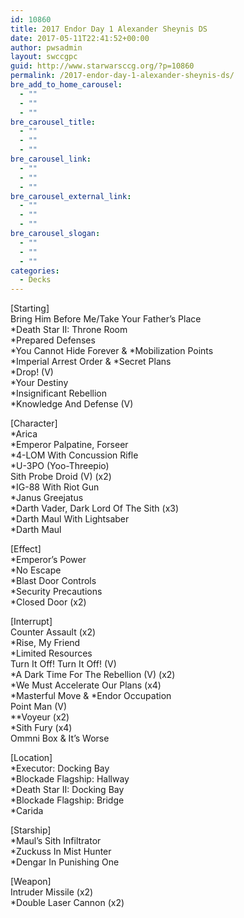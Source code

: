 ```yaml
---
id: 10860
title: 2017 Endor Day 1 Alexander Sheynis DS
date: 2017-05-11T22:41:52+00:00
author: pwsadmin
layout: swccgpc
guid: http://www.starwarsccg.org/?p=10860
permalink: /2017-endor-day-1-alexander-sheynis-ds/
bre_add_to_home_carousel:
  - ""
  - ""
  - ""
bre_carousel_title:
  - ""
  - ""
  - ""
bre_carousel_link:
  - ""
  - ""
  - ""
bre_carousel_external_link:
  - ""
  - ""
  - ""
bre_carousel_slogan:
  - ""
  - ""
  - ""
categories:
  - Decks
---
```

[Starting]  
Bring Him Before Me/Take Your Father&#8217;s Place  
*Death Star II: Throne Room  
*Prepared Defenses  
\*You Cannot Hide Forever & \*Mobilization Points  
\*Imperial Arrest Order & \*Secret Plans  
*Drop! (V)  
*Your Destiny  
*Insignificant Rebellion  
*Knowledge And Defense (V)

[Character]  
*Arica  
*Emperor Palpatine, Forseer  
*4-LOM With Concussion Rifle  
*U-3PO (Yoo-Threepio)  
Sith Probe Droid (V) (x2)  
*IG-88 With Riot Gun  
*Janus Greejatus  
*Darth Vader, Dark Lord Of The Sith (x3)  
*Darth Maul With Lightsaber  
*Darth Maul

[Effect]  
*Emperor&#8217;s Power  
*No Escape  
*Blast Door Controls  
*Security Precautions  
*Closed Door (x2)

[Interrupt]  
Counter Assault (x2)  
*Rise, My Friend  
*Limited Resources  
Turn It Off! Turn It Off! (V)  
*A Dark Time For The Rebellion (V) (x2)  
*We Must Accelerate Our Plans (x4)  
\*Masterful Move & \*Endor Occupation  
Point Man (V)  
**Voyeur (x2)  
*Sith Fury (x4)  
Ommni Box & It&#8217;s Worse

[Location]  
*Executor: Docking Bay  
*Blockade Flagship: Hallway  
*Death Star II: Docking Bay  
*Blockade Flagship: Bridge  
*Carida

[Starship]  
*Maul&#8217;s Sith Infiltrator  
*Zuckuss In Mist Hunter  
*Dengar In Punishing One

[Weapon]  
Intruder Missile (x2)  
*Double Laser Cannon (x2)